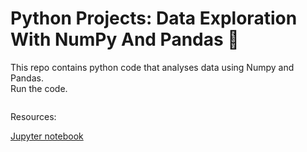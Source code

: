 # Python Projects: Data Exploration With NumPy And Pandas 🐍

This repo contains python code that analyses data using Numpy and Pandas.<br>
Run the code.

![]()

Resources: <br>


[Jupyter notebook]()
